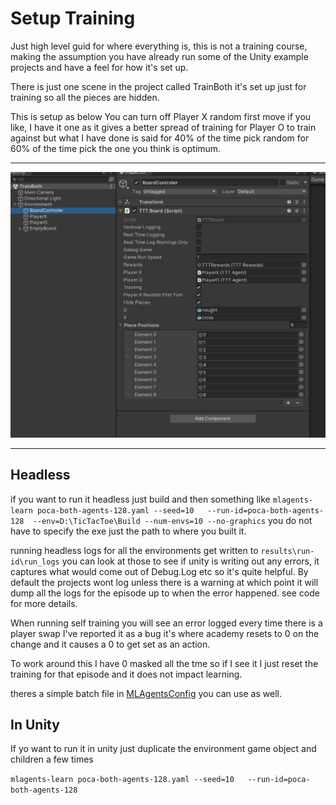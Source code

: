 # Setup Training
Just high level guid for where everything is, this is not a training course, making the assumption you have already run some of the Unity example projects and have a feel for how it's set up.

There is just one scene in the project called TrainBoth it's set up just for training so all the pieces are hidden.

This is setup as below You can turn off Player X random first move if you like, I have it one as it gives a better spread of training for Player O to train against but what I have done is said for 40% of the time pick random for 60% of the time pick the one you think is optimum.

<hr>

![setup](images/setup.png)

<hr>


## Headless

if you want to run it headless just build and then something like `mlagents-learn poca-both-agents-128.yaml --seed=10   --run-id=poca-both-agents-128  --env=D:\TicTacToe\Build --num-envs=10 --no-graphics` you do not have to specify the exe just the path to where you built it.

running headless logs for all the environments get written to `results\run-id\run_logs` you can look at those to see if unity is writing out any errors, it captures what would come out of Debug.Log etc so it's quite helpful.  By default the projects wont log unless there is a warning at which point it will dump all the logs for the episode up to when the error happened.  see code for more details.

When running self training you will see an error logged every time there is a player swap I've reported it as a bug it's where academy resets to 0 on the change and it causes a 0 to get set as an action.

To work around this I have 0 masked all the tme so if I see it I just reset the training for that episode and it does not impact learning.

theres a simple batch file in [MLAgentsConfig](../MLAgentsConfig/) you can use as well.

## In Unity

If yo want to run it in unity just duplicate the environment game object and children a few times

`mlagents-learn poca-both-agents-128.yaml --seed=10   --run-id=poca-both-agents-128`
